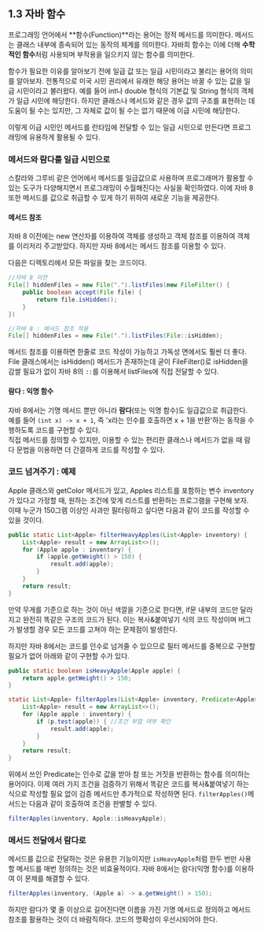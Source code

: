 ## 1.3 자바 함수

프로그래밍 언어에서 **함수(Function)**라는 용어는 정적 메서드를 의미한다. 메서드는 클래스 내부에 종속되어 있는 동작의 체계를 의미한다. 자바희 함수는 이에 더해 **수학적인 함수**처럼 사용되며 부작용을 일으키지 않는 함수를 의미한다.

함수가 필요한 이유를 알아보기 전에 일급 값 또는 일급 시민이라고 불리는 용어의 의미를 알아보자.
전통적으로 미국 시민 권리에서 유래한 해당 용어는 바꿀 수 있는 값을 일급 시민이라고 불러왔다. 예를 들어 int나 double 형식의 기본값 및 String 형식의 객체가 일급 시민에 해당한다. 하지만 클래스나 메서드와 같은 경우 값의 구조를 표현하는 데 도움이 될 수는 있지만, 그 자체로 값이 될 수는 없기 때문에 이급 시민에 해당한다.

이렇게 이급 시민인 메서드를 런타임에 전달할 수 있는 일급 시민으로 만든다면 프로그래밍에 유용하게 활용될 수 있다.

### 메서드와 람다를 일급 시민으로

스칼라와 그루비 같은 언어에서 메서드를 일급값으로 사용하며 프로그래머가 활용할 수 있는 도구가 다양해지면서 프로그래밍이 수월해진다는 사실을 확인하였다. 이에 자바 8 또한 메서드를 값으로 취급할 수 있게 하기 위하여 새로운 기능을 제공한다.

#### 메서드 참조

자바 8 이전에는 new 연산자를 이용하여 객체를 생성하고 객체 참조를 이용하여 객체를 이리저리 주고받았다. 하지만 자바 8에서는 메서드 참조를 이용할 수 있다.

다음은 디렉토리에서 모든 파일을 찾는 코드이다.

```Java
//자바 8 이전
File[] hiddenFiles = new File(".").listFiles(new FileFilter() {
    public boolean accept(File file) {
        return file.isHidden();
    }
})
```

```Java
//자바 8 : 메서드 참조 적용
File[] hiddenFiles = new File(".").listFiles(File::isHidden);
```

메서드 참조를 이용하면 한줄로 코드 작성이 가능하고 가독성 면에서도 훨씬 더 좋다.  
File 클래스에서는 isHidden() 메서드가 존재하는데 굳이 FileFilter()로 isHidden을 감쌀 필요가 없이 자바 8의 `::`를 이용해서 listFiles에 직접 전달할 수 있다.

#### 람다 : 익명 함수

자바 8에서는 기명 메서드 뿐만 아니라 **람다**(또는 익명 함수)도 일급값으로 취급한다.  
예를 들어 `(int x) -> x + 1`, 즉 'x라는 인수를 호출하면 x + 1을 반환'하는 동작을 수행하도록 코드를 구현할 수 있다.  
직접 메서드를 정의할 수 있지만, 이용할 수 있는 편리한 클래스나 메서드가 없을 때 람다 문법을 이용하면 더 간결하게 코드를 작성할 수 있다.

### 코드 넘겨주기 : 예제

Apple 클래스와 getColor 메서드가 있고, Apples 리스트를 포함하는 변수 inventory가 있다고 가정할 때, 원하는 조건에 맞게 리스트를 반환하는 프로그램을 구현해 보자. 이때 누군가 150그램 이상인 사과만 필터링하고 싶다면 다음과 같이 코드를 작성할 수 있을 것이다.

```Java
public static List<Apple> filterHeavyApples(List<Apple> inventory) {
    List<Apple> result = new ArrayList<>();
    for (Apple apple : inventory) {
        if (apple.getWeight() > 150) {
            result.add(apple);
        }
    }
    return result;
}
```

만약 무게를 기준으로 하는 것이 아닌 색깔을 기준으로 한다면, if문 내부의 코드만 달라지고 완전히 똑같은 구조의 코드가 된다. 이는 복사&붙여넣기 식의 코드 작성이며 버그가 발생할 경우 모든 코드를 고쳐야 하는 문제점이 발생한다.

하지만 자바 8에서는 코드를 인수로 넘겨줄 수 있으므로 필터 메서드를 중복으로 구현할 필요가 없어 아래와 같이 구현할 수가 있다.

```Java
public static boolean isHeavyApple(Apple apple) {
    return apple.getWeight() > 150;
}

static List<Apple> filterApples(List<Apple> inventory, Predicate<Apple> p) { //조건 판별 함수가 Predicate 파라미터로 전달
    List<Apple> result = new ArrayList<>();
    for (Apple apple : inventory) {
        if (p.test(apple)) { //조건 부합 여부 확인
            result.add(apple);
        }
    }
    return result;
}
```

위에서 쓰인 Predicate는 인수로 값을 받아 참 또는 거짓을 반환하는 함수를 의미하는 용어이다. 이제 여러 가지 조건을 검증하기 위해서 똑같은 코드를 복사&붙여넣기 하는 식으로 작성할 필요 없이 검증 메서드만 추가적으로 작성하면 된다. `filterApples()`메서드는 다음과 같이 호출하여 조건을 판별할 수 있다.

```Java
filterApples(inventory, Apple::isHeavyApple);
```

### 메서드 전달에서 람다로

메서드를 값으로 전달하는 것은 유용한 기능이지만 `isHeavyApple`처럼 한두 번만 사용할 메서드를 매번 정의하는 것은 비효율적이다. 자바 8에서는 람다(익명 함수)를 이용하여 이 문제를 해결할 수 있다.

```Java
filterApples(inventory, (Apple a) -> a.getWeight() > 150);
```

하지만 람다가 몇 줄 이상으로 길어진다면 이름을 가진 기명 메서드로 정의하고 메서드 참조를 활용하는 것이 더 바람직하다. 코드의 명확성이 우선시되어야 한다.
